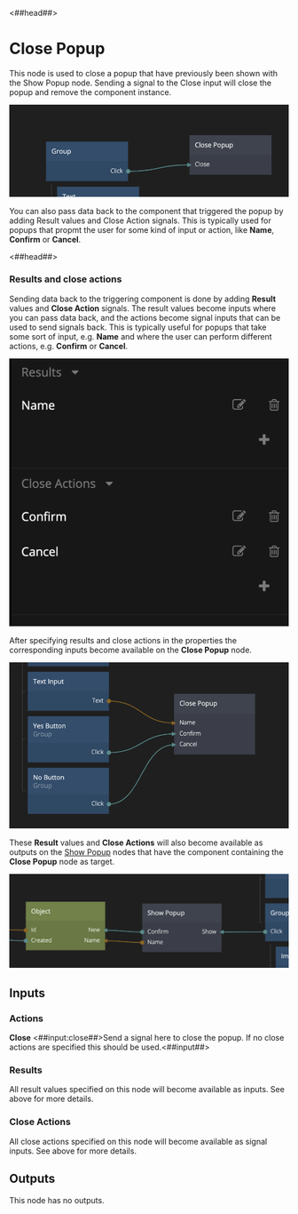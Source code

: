 <##head##>

# Close Popup

This node is used to close a popup that have previously been shown with the <span class="ndl-node">Show Popup</span> node. Sending a signal to the <span class="ndl-signal">Close</span> input will close the popup and remove the component instance.

![](./close-popup-1.png ':class=img-size-l')

You can also pass data back to the component that triggered the popup by adding <span class="ndl-data">Result</span> values and <span class="ndl-signal">Close Action</span> signals. This is typically used for popups that propmt the user for some kind of input or action, like **Name**, **Confirm** or **Cancel**.

<##head##>

### Results and close actions

Sending data back to the triggering component is done by adding **Result** values and **Close Action** signals. The result values become inputs where you can pass data back, and the actions become signal inputs that can be used to send signals back. This is typically useful for popups that take some sort of input, e.g. **Name** and where the user can perform different actions, e.g. **Confirm** or **Cancel**.

![](./close-popup-2.png ':class=img-size-m')

After specifying results and close actions in the properties the corresponding inputs become available on the **Close Popup** node.

![](./close-popup-3.png ':class=img-size-l')

These **Result** values and **Close Actions** will also become available as outputs on the [Show Popup](/nodes/popups/show-popup/) nodes that have the component containing the **Close Popup** node as target.

![](../show-popup/show-popup-3.png ':class=img-size-l')

## Inputs

### Actions

**Close**
<##input:close##>Send a signal here to close the popup. If no close actions are specified this should be used.<##input##>

### Results

All result values specified on this node will become available as inputs. See above for more details.

<span style="display:none"><##input:result-*##>When the **Popup** is closed, this result parameter will be forwarded as an output on the **Show Popup** node that was used to open the **Popup**.<##input##></span>

### Close Actions

All close actions specified on this node will become available as signal inputs. See above for more details.

<span style="display:none"><##input:closeAction-*##>When the **Popup** is closed using this custom **Close Action**, the same signal be triggered on the **Show Popup** node that was used to open the **Popup**.<##input##></span>

## Outputs

This node has no outputs.
